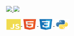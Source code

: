  <div>
  <a href="https://github.com/"MoisesAparecido>
  <img height="180em" src="https://github-readme-stats.vercel.app/api?username=MoisesAparecido&show_icons=true&theme=react"/>
  <img height="180em" src="https://github-readme-stats.vercel.app/api/top-langs/?username=MoisesAparecido&layout=compact&theme=react"/>
<div>

<div style="display: inline_block"><br>
  <img align="center" alt="Rafa-Js" height="30" width="40" src="https://raw.githubusercontent.com/devicons/devicon/master/icons/javascript/javascript-plain.svg">
  <img align="center" alt="Rafa-HTML" height="30" width="40" src="https://raw.githubusercontent.com/devicons/devicon/master/icons/html5/html5-original.svg">
  <img align="center" alt="Rafa-CSS" height="30" width="40" src="https://raw.githubusercontent.com/devicons/devicon/master/icons/css3/css3-original.svg">
  <img align="center" alt="Rafa-Python" height="30" width="40" src="https://raw.githubusercontent.com/devicons/devicon/master/icons/python/python-original.svg">
</div>
